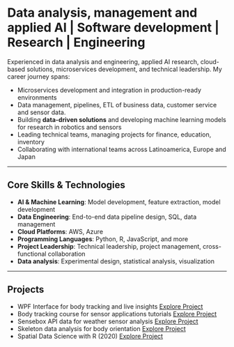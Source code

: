 # Data analysis, management and applied AI | Software development | Research | Engineering

Experienced in data analysis and engineering, applied AI research, cloud-based solutions, microservices development, and technical leadership. My career journey spans:

- Microservices development and integration in production-ready environments
- Data management, pipelines, ETL of business data, customer service and sensor data.
- Building **data-driven solutions** and developing machine learning models for research in robotics and sensors
- Leading technical teams, managing projects for finance, education, inventory
- Collaborating with international teams across Latinoamerica, Europe and Japan

---

## Core Skills & Technologies

- **AI & Machine Learning**: Model development, feature extraction, model development
- **Data Engineering**: End-to-end data pipeline design, SQL, data management
- **Cloud Platforms**: AWS, Azure
- **Programming Languages**: Python, R, JavaScript, and more
- **Project Leadership**: Technical leadership, project management, cross-functional collaboration
- **Data analysis**: Experimental design, statistical analysis, visualization

---

## Projects
- WPF Interface for body tracking and live insights [Explore Project](https://github.com/violetasdev/catkInterface)
- Body tracking course for sensor applications tutorials [Explore Project](https://github.com/violetasdev/bodytrackingdepth_course)
- Sensebox API data for weather sensor analysis [Explore Project](https://github.com/violetasdev/projects_overview/blob/master/sensebox/Sensebox_PartA.ipynb)
- Skeleton data analysis for body orientation [Explore Project](https://github.com/violetasdev/bodyorientation_example)
- Spatial Data Science with R (2020) [Explore Project](https://github.com/violetasdev/SDR_geotech)
